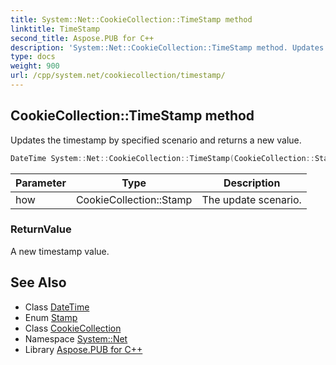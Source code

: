 ```yaml
---
title: System::Net::CookieCollection::TimeStamp method
linktitle: TimeStamp
second_title: Aspose.PUB for C++
description: 'System::Net::CookieCollection::TimeStamp method. Updates the timestamp by specified scenario and returns a new value in C++.'
type: docs
weight: 900
url: /cpp/system.net/cookiecollection/timestamp/
---
```

## CookieCollection::TimeStamp method


Updates the timestamp by specified scenario and returns a new value.

```cpp
DateTime System::Net::CookieCollection::TimeStamp(CookieCollection::Stamp how)
```


| Parameter | Type | Description |
| --- | --- | --- |
| how | CookieCollection::Stamp | The update scenario. |

### ReturnValue

A new timestamp value.

## See Also

* Class [DateTime](../../../system/datetime/)
* Enum [Stamp](../stamp/)
* Class [CookieCollection](../)
* Namespace [System::Net](../../)
* Library [Aspose.PUB for C++](../../../)
